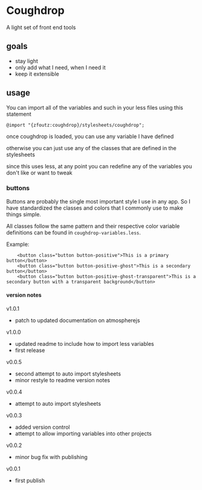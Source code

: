 # Coughdrop
A light set of front end tools

## goals
- stay light
- only add what I need, when I need it
- keep it extensible

## usage
You can import all of the variables and such in your less files using this statement
```less
@import "{zfoutz:coughdrop}/stylesheets/coughdrop";
```

once coughdrop is loaded, you can use any variable I have defined 

otherwise you can just use any of the classes that are defined in the stylesheets

since this uses less, at any point you can redefine any of the variables you don't like or want to tweak

### buttons
Buttons are probably the single most important style I use in any app. So I have standardized the classes and colors that I commonly use to make things simple.

All classes follow the same pattern and their respective color variable definitions can be found in `coughdrop-variables.less`.

Example:
```spacebars
    <button class="button button-positive">This is a primary button</button>
    <button class="button button-positive-ghost">This is a secondary button</button>
    <button class="button button-positive-ghost-transparent">This is a secondary button with a transparent background</button>
```


#### version notes
v1.0.1
- patch to updated documentation on atmospherejs

v1.0.0
- updated readme to include how to import less variables
- first release

v0.0.5
- second attempt to auto import stylesheets
- minor restyle to readme version notes

v0.0.4
- attempt to auto import stylesheets

v0.0.3
- added version control
- attempt to allow importing variables into other projects

v0.0.2
- minor bug fix with publishing

v0.0.1
- first publish
